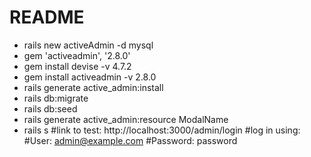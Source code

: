 # README

+ rails new activeAdmin -d mysql
+ gem 'activeadmin', '2.8.0'
+ gem install devise -v 4.7.2
+ gem install activeadmin -v 2.8.0
+ rails generate active_admin:install
+ rails db:migrate
+ rails db:seed
+ rails generate active_admin:resource ModalName
+ rails s
#link to test: http://localhost:3000/admin/login
#log in using:
#User: admin@example.com
#Password: password

